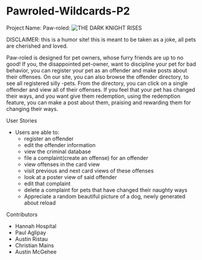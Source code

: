 # Pawroled-Wildcards-P2
Project Name: Paw-roled:
![THE DARK KNIGHT RISES](https://user-images.githubusercontent.com/89423129/157975125-c8ccafe7-bb6e-4873-861a-c6acf41844f8.png)


DISCLAIMER: this is a humor site! this is meant to be taken as a joke, all pets are cherished and loved.

Paw-roled is designed for pet owners, whose furry friends are up to no good! 
If you, the disappointed pet-owner, want to discipline your pet for bad behavior, you can register your pet as an offender and make posts about their offenses. 
On our site, you can also browse the offender directory, to see all registered silly -pets. 
From the directory, you can click on a single offender and view all of their offenses.  If you feel that your pet has changed their ways, and you want give them redemption, using the redemption feature, you can make a post about them, praising and rewarding them for changing their ways.

User Stories
* Users are able to:
    * register an offender
    * edit the offender information
    * view the criminal database
    * file a complaint(create an offense) for an offender
    * view offenses in the card view
    * visit previous and next card views of these offenses
    * look at a poster view of said offender
    * edit that complaint
    * delete a complaint for pets that have changed their naughty ways
    * Appreciate a random beautiful picture of a dog, newly generated about reload

Contributors
* Hannah Hospital
* Paul Aglipay
* Austin Ristau
* Christian Mains
* Austin McGehee
